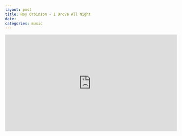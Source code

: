 ```yaml
---
layout: post
title: Roy Orbinson - I Drove All Night
date: 
categories: music
---
```


<div class="youtube-embed-container">
	<iframe width="560" height="315" src="https://www.youtube.com/embed/iTbIY62uQd0" title="YouTube video player" frameborder="0" allow="accelerometer; autoplay; clipboard-write; encrypted-media; gyroscope; picture-in-picture" allowfullscreen></iframe>
</div>